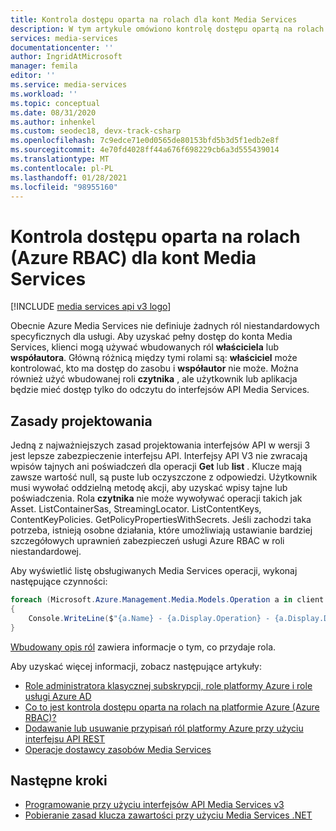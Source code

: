 ```yaml
---
title: Kontrola dostępu oparta na rolach dla kont Media Services
description: W tym artykule omówiono kontrolę dostępu opartą na rolach (Azure RBAC) dla kont Azure Media Services.
services: media-services
documentationcenter: ''
author: IngridAtMicrosoft
manager: femila
editor: ''
ms.service: media-services
ms.workload: ''
ms.topic: conceptual
ms.date: 08/31/2020
ms.author: inhenkel
ms.custom: seodec18, devx-track-csharp
ms.openlocfilehash: 7c9edce71e0d0565de80153bfd5b3d5f1edb2e8f
ms.sourcegitcommit: 4e70fd4028ff44a676f698229cb6a3d555439014
ms.translationtype: MT
ms.contentlocale: pl-PL
ms.lasthandoff: 01/28/2021
ms.locfileid: "98955160"
---
```

# <a name="azure-role-based-access-control-azure-rbac-for-media-services-accounts"></a>Kontrola dostępu oparta na rolach (Azure RBAC) dla kont Media Services

[!INCLUDE [media services api v3 logo](./includes/v3-hr.md)]

Obecnie Azure Media Services nie definiuje żadnych ról niestandardowych specyficznych dla usługi. Aby uzyskać pełny dostęp do konta Media Services, klienci mogą używać wbudowanych ról **właściciela** lub **współautora**. Główną różnicą między tymi rolami są: **właściciel** może kontrolować, kto ma dostęp do zasobu i **współautor** nie może. Można również użyć wbudowanej roli **czytnika** , ale użytkownik lub aplikacja będzie mieć dostęp tylko do odczytu do interfejsów API Media Services. 

## <a name="design-principles"></a>Zasady projektowania

Jedną z najważniejszych zasad projektowania interfejsów API w wersji 3 jest lepsze zabezpieczenie interfejsu API. Interfejsy API V3 nie zwracają wpisów tajnych ani poświadczeń dla operacji **Get** lub **list** . Klucze mają zawsze wartość null, są puste lub oczyszczone z odpowiedzi. Użytkownik musi wywołać oddzielną metodę akcji, aby uzyskać wpisy tajne lub poświadczenia. Rola **czytnika** nie może wywoływać operacji takich jak Asset. ListContainerSas, StreamingLocator. ListContentKeys, ContentKeyPolicies. GetPolicyPropertiesWithSecrets. Jeśli zachodzi taka potrzeba, istnieją osobne działania, które umożliwiają ustawianie bardziej szczegółowych uprawnień zabezpieczeń usługi Azure RBAC w roli niestandardowej.

Aby wyświetlić listę obsługiwanych Media Services operacji, wykonaj następujące czynności:

```csharp
foreach (Microsoft.Azure.Management.Media.Models.Operation a in client.Operations.List())
{
    Console.WriteLine($"{a.Name} - {a.Display.Operation} - {a.Display.Description}");
}
```

[Wbudowany opis ról](../../role-based-access-control/built-in-roles.md) zawiera informacje o tym, co przydaje rola. 

Aby uzyskać więcej informacji, zobacz następujące artykuły:

- [Role administratora klasycznej subskrypcji, role platformy Azure i role usługi Azure AD](../../role-based-access-control/rbac-and-directory-admin-roles.md)
- [Co to jest kontrola dostępu oparta na rolach na platformie Azure (Azure RBAC)?](../../role-based-access-control/overview.md)
- [Dodawanie lub usuwanie przypisań ról platformy Azure przy użyciu interfejsu API REST](../../role-based-access-control/role-assignments-rest.md)
- [Operacje dostawcy zasobów Media Services](../../role-based-access-control/resource-provider-operations.md#microsoftmedia)

## <a name="next-steps"></a>Następne kroki

- [Programowanie przy użyciu interfejsów API Media Services v3](media-services-apis-overview.md)
- [Pobieranie zasad klucza zawartości przy użyciu Media Services .NET](get-content-key-policy-dotnet-howto.md)
